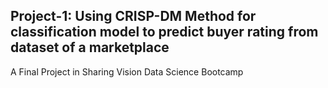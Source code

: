 ## Project-1: Using CRISP-DM Method for classification model to predict buyer rating from dataset of a marketplace
A Final Project in Sharing Vision Data Science Bootcamp

